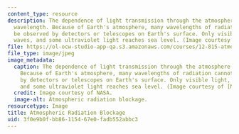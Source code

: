 ```yaml
---
content_type: resource
description: The dependence of light transmission through the atmosphere on light
  wavelength. Because of Earth's atmosphere, many wavelengths of radiation cannot
  be observed by detectors or telescopes on Earth's surface. Only visible light, radio
  waves, and some ultraviolet light reaches sea level. (Image courtesy of NASA.)
file: https://ol-ocw-studio-app-qa.s3.amazonaws.com/courses/12-815-atmospheric-radiation-fall-2008/3f0e9b0fbb86115467e0fadb552abbc3_12-815f08.jpg
file_type: image/jpeg
image_metadata:
  caption: The dependence of light transmission through the atmosphere on light wavelength.
    Because of Earth's atmosphere, many wavelengths of radiation cannot be observed
    by detectors or telescopes on Earth's surface. Only visible light, radio waves,
    and some ultraviolet light reaches sea level. (Image courtesy of [NASA](http://www.nasa.gov/).)
  credit: Image courtesy of NASA.
  image-alt: Atmospheric radiation blockage.
resourcetype: Image
title: Atmospheric Radiation Blockage
uid: 3f0e9b0f-bb86-1154-67e0-fadb552abbc3
---
```

